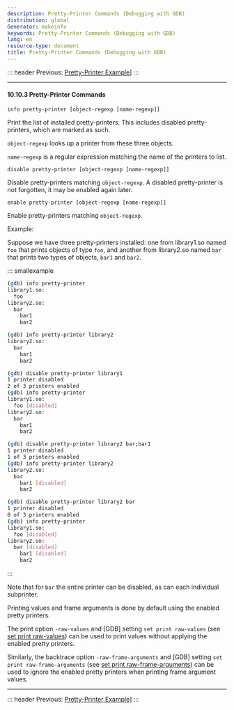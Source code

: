 ```yaml
---
description: Pretty-Printer Commands (Debugging with GDB)
distribution: global
Generator: makeinfo
keywords: Pretty-Printer Commands (Debugging with GDB)
lang: en
resource-type: document
title: Pretty-Printer Commands (Debugging with GDB)
---
```

::: header
Previous: [Pretty-Printer Example](Pretty_002dPrinter-Example.html#Pretty_002dPrinter-Example)]
:::

---

#### 10.10.3 Pretty-Printer Commands

`info pretty-printer [object-regexp [name-regexp]]`

Print the list of installed pretty-printers. This includes disabled pretty-printers, which are marked as such.

`object-regexp` looks up a printer from these three objects.

`name-regexp` is a regular expression matching the name of the printers to list.

`disable pretty-printer [object-regexp [name-regexp]]`

Disable pretty-printers matching `object-regexp`. A disabled pretty-printer is not forgotten, it may be enabled again later.

`enable pretty-printer [object-regexp [name-regexp]]`

Enable pretty-printers matching `object-regexp`.

Example:

Suppose we have three pretty-printers installed: one from library1.so named `foo` that prints objects of type `foo`, and another from library2.so named `bar` that prints two types of objects, `bar1` and `bar2`.

::: smallexample

```bash
(gdb) info pretty-printer
library1.so:
  foo
library2.so:
  bar
    bar1
    bar2
```

```bash
(gdb) info pretty-printer library2
library2.so:
  bar
    bar1
    bar2
```

```bash
(gdb) disable pretty-printer library1
1 printer disabled
2 of 3 printers enabled
(gdb) info pretty-printer
library1.so:
  foo [disabled]
library2.so:
  bar
    bar1
    bar2
```

```bash
(gdb) disable pretty-printer library2 bar;bar1
1 printer disabled
1 of 3 printers enabled
(gdb) info pretty-printer library2
library2.so:
  bar
    bar1 [disabled]
    bar2
```

```bash
(gdb) disable pretty-printer library2 bar
1 printer disabled
0 of 3 printers enabled
(gdb) info pretty-printer
library1.so:
  foo [disabled]
library2.so:
  bar [disabled]
    bar1 [disabled]
    bar2
```

:::

Note that for `bar` the entire printer can be disabled, as can each individual subprinter.

Printing values and frame arguments is done by default using the enabled pretty printers.

The print option `-raw-values` and [GDB] setting `set print raw-values` (see [set print raw-values](Print-Settings.html#set-print-raw_002dvalues)) can be used to print values without applying the enabled pretty printers.

Similarly, the backtrace option `-raw-frame-arguments` and [GDB] setting `set print raw-frame-arguments` (see [set print raw-frame-arguments](Print-Settings.html#set-print-raw_002dframe_002darguments)) can be used to ignore the enabled pretty printers when printing frame argument values.

---

::: header
Previous: [Pretty-Printer Example](Pretty_002dPrinter-Example.html#Pretty_002dPrinter-Example)]
:::
